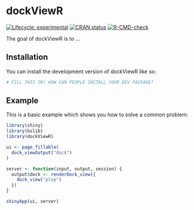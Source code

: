 
<!-- README.md is generated from README.Rmd. Please edit that file -->

# dockViewR

<!-- badges: start -->

[![Lifecycle:
experimental](https://img.shields.io/badge/lifecycle-experimental-orange.svg)](https://lifecycle.r-lib.org/articles/stages.html#experimental)
[![CRAN
status](https://www.r-pkg.org/badges/version/dockViewR)](https://CRAN.R-project.org/package=dockViewR)
[![R-CMD-check](https://github.com/cynkra/dockViewR/actions/workflows/R-CMD-check.yaml/badge.svg)](https://github.com/cynkra/dockViewR/actions/workflows/R-CMD-check.yaml)
<!-- badges: end -->

The goal of dockViewR is to …

## Installation

You can install the development version of dockViewR like so:

``` r
# FILL THIS IN! HOW CAN PEOPLE INSTALL YOUR DEV PACKAGE?
```

## Example

This is a basic example which shows you how to solve a common problem:

``` r
library(shiny)
library(bslib)
library(dockViewR)

ui <- page_fillable(
  dock_viewOutput("dock")
)

server <- function(input, output, session) {
  output$dock <- renderDock_view({
    dock_view("plop")
  })
}

shinyApp(ui, server)
```
